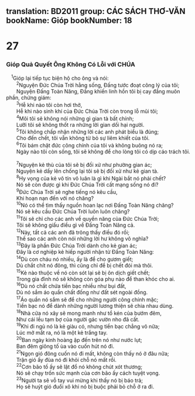 translation: BD2011
group: CÁC SÁCH THƠ-VĂN
bookName: Gióp 
bookNumber: 18
-------

<div class="title"><h1>27</h1><h3>Gióp Quả Quyết Ông Không Có Lỗi với CHÚA</h3></div>
<span class="verse giop_27_1"> <sup>1</sup>Gióp lại tiếp tục biện hộ cho ông và nói:<br/></span>
<span class="verse giop_27_2">  <sup>2</sup>Nguyện Ðức Chúa Trời hằng sống, Ðấng tước đoạt công lý của tôi;<br/>  Nguyện Ðấng Toàn Năng, Ðấng khiến linh hồn tôi bị cay đắng muôn phần, chứng giám:<br/></span>
<span class="verse giop_27_3">  <sup>3</sup>Hễ khi nào tôi còn hơi thở,<br/>  Hễ khi nào sinh khí của Ðức Chúa Trời còn trong lỗ mũi tôi;<br/></span>
<span class="verse giop_27_4">  <sup>4</sup>Môi tôi sẽ không nói những gì gian tà bất chính;<br/>  Lưỡi tôi sẽ không thốt ra những lời gian dối hại người.<br/></span>
<span class="verse giop_27_5">  <sup>5</sup>Tôi không chấp nhận những lời các anh phát biểu là đúng;<br/>  Cho đến chết, tôi vẫn không từ bỏ sự liêm khiết của tôi.<br/></span>
<span class="verse giop_27_6">  <sup>6</sup>Tôi bám chặt đức công chính của tôi và không buông nó ra;<br/>  Ngày nào tôi còn sống, tôi sẽ không để cho lòng tôi có dịp cáo trách tôi.<br/><br/></span>
<span class="verse giop_27_7">  <sup>7</sup>Nguyện kẻ thù của tôi sẽ bị đối xử như phường gian ác;<br/>  Nguyện kẻ dấy lên chống lại tôi sẽ bị đối xử như kẻ gian tà.<br/></span>
<span class="verse giop_27_8">  <sup>8</sup>Hy vọng của kẻ vô tín vô luân là gì khi Ngài bắt nó phải chết?<br/>  Nó sẽ còn được gì khi Ðức Chúa Trời cất mạng sống nó đi?<br/></span>
<span class="verse giop_27_9">  <sup>9</sup>Ðức Chúa Trời sẽ nghe tiếng nó kêu cầu,<br/>  Khi hoạn nạn đến với nó chăng?<br/></span>
<span class="verse giop_27_10">  <sup>10</sup>Nó có thể tìm thấy nguồn hoan lạc nơi Ðấng Toàn Năng chăng?<br/>  Nó sẽ kêu cầu Ðức Chúa Trời luôn luôn chăng?<br/></span>
<span class="verse giop_27_11">  <sup>11</sup>Tôi sẽ chỉ cho các anh về quyền năng của Ðức Chúa Trời;<br/>  Tôi sẽ không giấu điều gì về Ðấng Toàn Năng cả.<br/></span>
<span class="verse giop_27_12">  <sup>12</sup>Này, tất cả các anh đã trông thấy điều đó rồi;<br/>  Thế sao các anh còn nói những lời hư không vô nghĩa?<br/></span>
<span class="verse giop_27_13">  <sup>13</sup>Ðây là phần Ðức Chúa Trời dành cho kẻ gian ác;<br/>  Ðây là cơ nghiệp kẻ hiếp người nhận từ Ðấng Toàn Năng:<br/></span>
<span class="verse giop_27_14">  <sup>14</sup>Dù con cháu nó nhiều, ấy là để cho gươm giết;<br/>  Dù chắt chít nó đông, thì cũng chỉ để bị chết đói mà thôi.<br/></span>
<span class="verse giop_27_15">  <sup>15</sup>Kẻ nào thuộc về nó còn sót lại sẽ bị ôn dịch giết chết;<br/>  Trong gia đình nó sẽ không còn góa phụ nào để than khóc cho ai.<br/></span>
<span class="verse giop_27_16">  <sup>16</sup>Dù nó chất chứa tiền bạc nhiều như bụi đất,<br/>  Dù nó sắm áo quần chất đống như đất sét ngoài đồng.<br/></span>
<span class="verse giop_27_17">  <sup>17</sup>Áo quần nó sắm sẽ để cho những người công chính mặc;<br/>  Tiền bạc nó để dành những người lương thiện sẽ chia nhau dùng.<br/></span>
<span class="verse giop_27_18">  <sup>18</sup>Nhà cửa nó xây sẽ mong manh như tổ kén của bướm đêm,<br/>  Như cái lều tạm bợ của người gác vườn nho đã cất.<br/></span>
<span class="verse giop_27_19">  <sup>19</sup>Khi đi ngủ nó là kẻ giàu có, nhưng tiền bạc chẳng vô nữa;<br/>  Lúc mở mắt ra, nó là một kẻ trắng tay.<br/></span>
<span class="verse giop_27_20">  <sup>20</sup>Ban ngày kinh hoàng ập đến trên nó như nước lụt;<br/>  Ban đêm giông tố ùa vào cuốn hút nó đi.<br/></span>
<span class="verse giop_27_21">  <sup>21</sup>Ngọn gió đông cuốn nó đi mất, không còn thấy nó ở đâu nữa;<br/>  Trận gió ấy đùa nó đi khỏi chỗ nó mất rồi.<br/></span>
<span class="verse giop_27_22">  <sup>22</sup>Cơn bão tố ấy sẽ lật đổ nó không chút xót thương;<br/>  Nó sẽ chạy trốn sức mạnh của cơn bão ấy cách tuyệt vọng.<br/></span>
<span class="verse giop_27_23">  <sup>23</sup>Người ta sẽ vỗ tay vui mừng khi thấy nó bị báo trả;<br/>  Họ sẽ huýt gió đuổi xô khi nó bị buộc phải bỏ chỗ ở ra đi.<br/></span>
